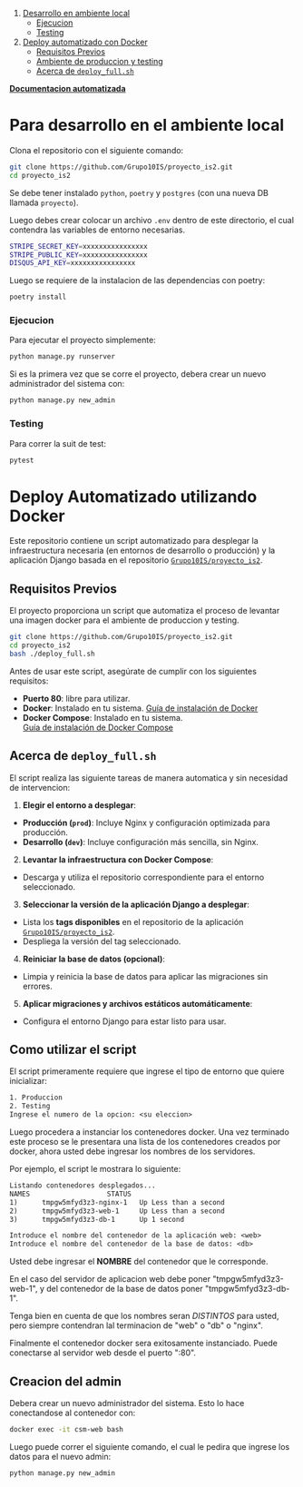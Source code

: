 
1. [Desarrollo en ambiente local](#Para-desarrollo-en-el-ambiente-local)
    * [Ejecucion](#ejecucion)
    * [Testing](#testing)
2. [Deploy automatizado con Docker](#Deploy-Automatizado-utilizando-Docker)
    * [Requisitos Previos](#requisitos-previos)
    * [Ambiente de produccion y testing](#ambiente-de-produccion-y-testing)
    * [Acerca de `deploy_full.sh`](#acerca-de-`deploy_full.sh`)

**[Documentacion automatizada](https://grupo10is.github.io/proyecto_is2/)**

# Para desarrollo en el ambiente local

Clona el repositorio con el siguiente comando:
```bash
git clone https://github.com/Grupo10IS/proyecto_is2.git 
cd proyecto_is2
```

Se debe tener instalado `python`, `poetry` y `postgres` (con una nueva DB llamada `proyecto`).

Luego debes crear colocar un archivo `.env` dentro de este directorio, el cual contendra las
variables de entorno necesarias.

```bash
STRIPE_SECRET_KEY=xxxxxxxxxxxxxxxx
STRIPE_PUBLIC_KEY=xxxxxxxxxxxxxxxx
DISQUS_API_KEY=xxxxxxxxxxxxxxxx
```

Luego se requiere de la instalacion de las dependencias con poetry:

```bash
poetry install
```

### Ejecucion

Para ejecutar el proyecto simplemente:
```bash
python manage.py runserver
```


Si es la primera vez que se corre el proyecto, debera crear un nuevo administrador del sistema
con: 

```bash
python manage.py new_admin
```

### Testing

Para correr la suit de test:

```bash
pytest
```

# Deploy Automatizado utilizando Docker

Este repositorio contiene un script automatizado para desplegar la infraestructura necesaria
(en entornos de desarrollo o producción) y la aplicación Django basada en el repositorio
[`Grupo10IS/proyecto_is2`](https://github.com/Grupo10IS/proyecto_is2).

## Requisitos Previos

El proyecto proporciona un script que automatiza el proceso de levantar una imagen docker para
el ambiente de produccion y testing.

```bash
git clone https://github.com/Grupo10IS/proyecto_is2.git
cd proyecto_is2
bash ./deploy_full.sh
```

Antes de usar este script, asegúrate de cumplir con los siguientes requisitos:

- **Puerto 80**:
  libre para utilizar.
- **Docker**:
  Instalado en tu sistema.
  [Guía de instalación de Docker](https://docs.docker.com/get-docker/)
- **Docker Compose**:
  Instalado en tu sistema.
  [Guía de instalación de Docker Compose](https://docs.docker.com/compose/install/)

## Acerca  de `deploy_full.sh`

  El script realiza las siguiente tareas de manera automatica y sin necesidad de intervencion:

  1. **Elegir el entorno a desplegar**:
  - **Producción (`prod`)**:
    Incluye Nginx y configuración optimizada para producción.
  - **Desarrollo (`dev`)**:
    Incluye configuración más sencilla, sin Nginx.

  2. **Levantar la infraestructura con Docker Compose**:
  - Descarga y utiliza el repositorio correspondiente para el entorno seleccionado.

  3. **Seleccionar la versión de la aplicación Django a desplegar**:
  - Lista los **tags disponibles** en el repositorio de la aplicación
    [`Grupo10IS/proyecto_is2`](https://github.com/Grupo10IS/proyecto_is2).
  - Despliega la versión del tag seleccionado.

  4. **Reiniciar la base de datos (opcional)**:
  - Limpia y reinicia la base de datos para aplicar las migraciones sin errores.

  5. **Aplicar migraciones y archivos estáticos automáticamente**:
  - Configura el entorno Django para estar listo para usar.

## Como utilizar el script

El script primeramente requiere que ingrese el tipo de entorno que quiere inicializar:

```txt
1. Produccion
2. Testing
Ingrese el numero de la opcion: <su eleccion> 
```

Luego procedera a instanciar los contenedores docker.
Una vez terminado este proceso se le presentara una lista de los contenedores creados por
docker, ahora usted debe ingresar los nombres de los servidores. 

Por ejemplo, el script le mostrara lo siguiente:

```txt
Listando contenedores desplegados...
NAMES                   STATUS
1)      tmpgw5mfyd3z3-nginx-1   Up Less than a second
2)      tmpgw5mfyd3z3-web-1     Up Less than a second
3)      tmpgw5mfyd3z3-db-1      Up 1 second

Introduce el nombre del contenedor de la aplicación web: <web>
Introduce el nombre del contenedor de la base de datos: <db>
```

Usted debe ingresar el **NOMBRE** del contenedor que le corresponde.

En el caso del servidor de aplicacion web debe poner "tmpgw5mfyd3z3-web-1", y del contenedor de
la base de datos poner "tmpgw5mfyd3z3-db-1".

Tenga bien en cuenta de que los nombres seran *DISTINTOS* para usted, pero siempre contendran
lal terminacion de "web" o "db" o "nginx".

Finalmente el contenedor docker sera exitosamente instanciado.
Puede conectarse al servidor web desde el puerto ":80".

## Creacion del admin

Debera crear un nuevo administrador del sistema.
Esto lo hace conectandose al contenedor con:

```bash
docker exec -it csm-web bash
```

Luego puede correr el siguiente comando, el cual le pedira que ingrese los datos para el nuevo
admin: 

```bash
python manage.py new_admin
```

